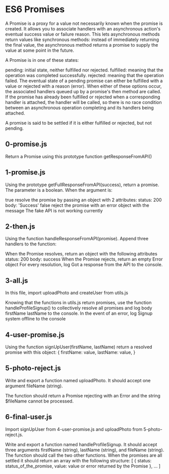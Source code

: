 # ES6 Promises
A Promise is a proxy for a value not necessarily known when the promise is created. It allows you to associate handlers with an asynchronous action's eventual success value or failure reason. This lets asynchronous methods return values like synchronous methods: instead of immediately returning the final value, the asynchronous method returns a promise to supply the value at some point in the future.

A Promise is in one of these states:

pending: initial state, neither fulfilled nor rejected.
fulfilled: meaning that the operation was completed successfully.
rejected: meaning that the operation failed.
The eventual state of a pending promise can either be fulfilled with a value or rejected with a reason (error). When either of these options occur, the associated handlers queued up by a promise's then method are called. If the promise has already been fulfilled or rejected when a corresponding handler is attached, the handler will be called, so there is no race condition between an asynchronous operation completing and its handlers being attached.

A promise is said to be settled if it is either fulfilled or rejected, but not pending.
## 0-promise.js
Return a Promise using this prototype function getResponseFromAPI()
## 1-promise.js
Using the prototype getFullResponseFromAPI(success), return a promise. The parameter is a boolean.
When the argument is:

true
	resolve the promise by passing an object with 2 attributes:
		status: 200
		body: 'Success'
false
	reject the promise with an error object with the message The fake API is not working currently
## 2-then.js
Using the function handleResponseFromAPI(promise).
Append three handlers to the function:

When the Promise resolves, return an object with the following attributes
status: 200
body: success
When the Promise rejects, return an empty Error object
For every resolution, log Got a response from the API to the console.
## 3-all.js
In this file, import uploadPhoto and createUser from utils.js

Knowing that the functions in utils.js return promises, use the function handleProfileSignup() to collectively resolve all promises and log body firstName lastName to the console.
In the event of an error, log Signup system offline to the console
## 4-user-promise.js
Using the function signUpUser(firstName, lastName) return a resolved promise with this object:
{
  firstName: value,
  lastName: value,
}
## 5-photo-reject.js
Write and export a function named uploadPhoto. It should accept one argument fileName (string).

The function should return a Promise rejecting with an Error and the string $fileName cannot be processed.
## 6-final-user.js 
Import signUpUser from 4-user-promise.js and uploadPhoto from 5-photo-reject.js.

Write and export a function named handleProfileSignup. It should accept three arguments firstName (string), lastName (string), and fileName (string). The function should call the two other functions. When the promises are all settled it should return an array with the following structure:
[
    {
      status: status_of_the_promise,
      value: value or error returned by the Promise
    },
    ...
  ]
